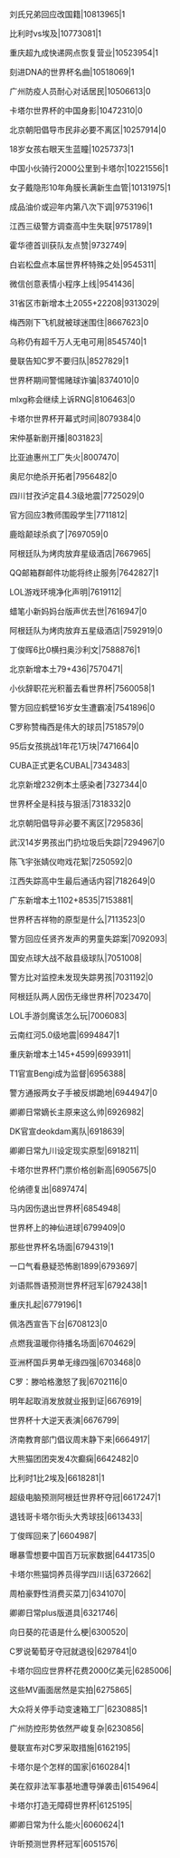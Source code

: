 刘氏兄弟回应改国籍|10813965|1

比利时vs埃及|10773081|1

重庆超九成快递网点恢复营业|10523954|1

刻进DNA的世界杯名曲|10518069|1

广州防疫人员耐心对话居民|10506613|0

卡塔尔世界杯的中国身影|10472310|0

北京朝阳倡导市民非必要不离区|10257914|0

18岁女孩右眼天生蓝瞳|10257373|1

中国小伙骑行2000公里到卡塔尔|10221556|1

女子戴隐形10年角膜长满新生血管|10131975|1

成品油价或迎年内第八次下调|9753196|1

江西三级警方调查高中生失联|9751789|1

霍华德首训获队友点赞|9732749|

白岩松盘点本届世界杯特殊之处|9545311|

微信创意表情小程序上线|9541436|

31省区市新增本土2055+22208|9313029|

梅西刚下飞机就被球迷围住|8667623|0

乌称仍有超千万人无电可用|8545740|1

曼联告知C罗不要归队|8527829|1

世界杯期间警惕赌球诈骗|8374010|0

mlxg称会继续上诉RNG|8106463|0

卡塔尔世界杯开幕式时间|8079384|0

宋仲基新剧开播|8031823|

比亚迪惠州工厂失火|8007470|

奥尼尔绝杀开拓者|7956482|0

四川甘孜泸定县4.3级地震|7725029|0

官方回应3教师围殴学生|7711812|

鹿晗颠球杀疯了|7697059|0

阿根廷队为烤肉放弃星级酒店|7667965|

QQ邮箱群邮件功能将终止服务|7642827|1

LOL游戏环境净化声明|7619112|

蜡笔小新妈妈台版声优去世|7616947|0

阿根廷队为烤肉放弃五星级酒店|7592919|0

丁俊晖6比0横扫奥沙利文|7588876|1

北京新增本土79+436|7570471|

小伙辞职花光积蓄去看世界杯|7560058|1

警方回应鹤壁16岁女生遭霸凌|7541896|0

C罗称赞梅西是伟大的球员|7518579|0

95后女孩挑战1年花1万块|7471664|0

CUBA正式更名CUBAL|7343483|

北京新增232例本土感染者|7327344|0

世界杯全是科技与狠活|7318332|0

北京朝阳倡导非必要不离区|7295836|

武汉14岁男孩出门扔垃圾后失踪|7294967|0

陈飞宇张婧仪吻戏花絮|7250592|0

江西失踪高中生最后通话内容|7182649|0

广东新增本土1102+8535|7153881|

世界杯吉祥物的原型是什么|7113523|0

警方回应任贤齐发声的男童失踪案|7092093|

国安点球大战不敌县级球队|7051008|

警方比对监控未发现失踪男孩|7031192|0

阿根廷队两人因伤无缘世界杯|7023470|

LOL手游剑魔该怎么玩|7006083|

云南红河5.0级地震|6994847|1

重庆新增本土145+4599|6993911|

T1官宣Bengi成为监督|6956388|

警方通报两女子手被反绑跪地|6944947|0

卿卿日常嫡长主原来这么帅|6926982|

DK官宣deokdam离队|6918639|

卿卿日常九川设定现实原型|6918211|

卡塔尔世界杯门票价格创新高|6905675|0

伦纳德复出|6897474|

马内因伤退出世界杯|6854948|

世界杯上的神仙进球|6799409|0

那些世界杯名场面|6794319|1

一口气看悬疑恐怖剧1899|6793697|

刘语熙唇语预测世界杯冠军|6792438|1

重庆扎起|6779196|1

佩洛西宣告下台|6708123|0

点燃我温暖你待播名场面|6704629|

亚洲杯国乒男单无缘四强|6703468|0

C罗：滕哈格激怒了我|6702116|0

明年起取消发放就业报到证|6676919|

世界杯十大逆天表演|6676799|

济南教育部门倡议周末静下来|6664917|

大熊猫团团突发4次癫痫|6642482|0

比利时1比2埃及|6618281|1

超级电脑预测阿根廷世界杯夺冠|6617247|1

退钱哥卡塔尔街头大秀球技|6613433|

丁俊晖回来了|6604987|

曝暴雪想要中国百万玩家数据|6441735|0

卡塔尔熊猫饲养员得学四川话|6372662|

周柏豪野性消费买菜刀|6341070|

卿卿日常plus版道具|6321746|

向日葵的花语是什么梗|6300520|

C罗说葡萄牙夺冠就退役|6297841|0

卡塔尔回应世界杯花费2000亿美元|6285006|

这些MV画面居然是实拍|6275865|

大众将关停手动变速箱工厂|6230885|1

广州防控形势依然严峻复杂|6230856|

曼联宣布对C罗采取措施|6162195|

卡塔尔是个怎样的国家|6160284|1

美在叙非法军事基地遭导弹袭击|6154964|

卡塔尔打造无障碍世界杯|6125195|

卿卿日常为什么能火|6060624|1

许昕预测世界杯冠军|6051576|

